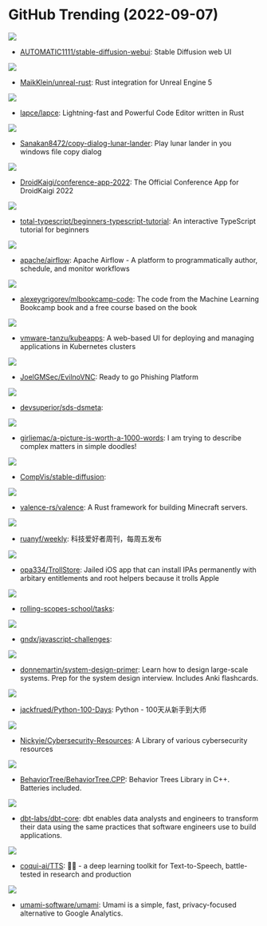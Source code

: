 # GitHub Trending (2022-09-07)

![](https://img.shields.io/badge/Python-New%20180-green?style=flat-square&logo=appveyor)
- [AUTOMATIC1111/stable-diffusion-webui](https://github.com/AUTOMATIC1111/stable-diffusion-webui): Stable Diffusion web UI

![](https://img.shields.io/badge/Rust-New%20153-green?style=flat-square&logo=appveyor)
- [MaikKlein/unreal-rust](https://github.com/MaikKlein/unreal-rust): Rust integration for Unreal Engine 5

![](https://img.shields.io/badge/Rust-New%20461-green?style=flat-square&logo=appveyor)
- [lapce/lapce](https://github.com/lapce/lapce): Lightning-fast and Powerful Code Editor written in Rust

![](https://img.shields.io/badge/C%23-New%20336-green?style=flat-square&logo=appveyor)
- [Sanakan8472/copy-dialog-lunar-lander](https://github.com/Sanakan8472/copy-dialog-lunar-lander): Play lunar lander in you windows file copy dialog

![](https://img.shields.io/badge/Kotlin-New%2035-green?style=flat-square&logo=appveyor)
- [DroidKaigi/conference-app-2022](https://github.com/DroidKaigi/conference-app-2022): The Official Conference App for DroidKaigi 2022

![](https://img.shields.io/badge/TypeScript-New%20185-green?style=flat-square&logo=appveyor)
- [total-typescript/beginners-typescript-tutorial](https://github.com/total-typescript/beginners-typescript-tutorial): An interactive TypeScript tutorial for beginners

![](https://img.shields.io/badge/Python-New%2040-green?style=flat-square&logo=appveyor)
- [apache/airflow](https://github.com/apache/airflow): Apache Airflow - A platform to programmatically author, schedule, and monitor workflows

![](https://img.shields.io/badge/Jupyter%20Notebook-New%2094-green?style=flat-square&logo=appveyor)
- [alexeygrigorev/mlbookcamp-code](https://github.com/alexeygrigorev/mlbookcamp-code): The code from the Machine Learning Bookcamp book and a free course based on the book

![](https://img.shields.io/badge/Go-New%20134-green?style=flat-square&logo=appveyor)
- [vmware-tanzu/kubeapps](https://github.com/vmware-tanzu/kubeapps): A web-based UI for deploying and managing applications in Kubernetes clusters

![](https://img.shields.io/badge/JavaScript-New%2056-green?style=flat-square&logo=appveyor)
- [JoelGMSec/EvilnoVNC](https://github.com/JoelGMSec/EvilnoVNC): Ready to go Phishing Platform

![](https://img.shields.io/badge/none-New%2019-green?style=flat-square&logo=appveyor)
- [devsuperior/sds-dsmeta](https://github.com/devsuperior/sds-dsmeta): 

![](https://img.shields.io/badge/none-New%20243-green?style=flat-square&logo=appveyor)
- [girliemac/a-picture-is-worth-a-1000-words](https://github.com/girliemac/a-picture-is-worth-a-1000-words): I am trying to describe complex matters in simple doodles!

![](https://img.shields.io/badge/Jupyter%20Notebook-New%201-green?style=flat-square&logo=appveyor)
- [CompVis/stable-diffusion](https://github.com/CompVis/stable-diffusion): 

![](https://img.shields.io/badge/Rust-New%20249-green?style=flat-square&logo=appveyor)
- [valence-rs/valence](https://github.com/valence-rs/valence): A Rust framework for building Minecraft servers.

![](https://img.shields.io/badge/none-New%20140-green?style=flat-square&logo=appveyor)
- [ruanyf/weekly](https://github.com/ruanyf/weekly): 科技爱好者周刊，每周五发布

![](https://img.shields.io/badge/C-New%20150-green?style=flat-square&logo=appveyor)
- [opa334/TrollStore](https://github.com/opa334/TrollStore): Jailed iOS app that can install IPAs permanently with arbitary entitlements and root helpers because it trolls Apple

![](https://img.shields.io/badge/JavaScript-New%2015-green?style=flat-square&logo=appveyor)
- [rolling-scopes-school/tasks](https://github.com/rolling-scopes-school/tasks): 

![](https://img.shields.io/badge/JavaScript-New%2013-green?style=flat-square&logo=appveyor)
- [gndx/javascript-challenges](https://github.com/gndx/javascript-challenges): 

![](https://img.shields.io/badge/Python-New%20127-green?style=flat-square&logo=appveyor)
- [donnemartin/system-design-primer](https://github.com/donnemartin/system-design-primer): Learn how to design large-scale systems. Prep for the system design interview. Includes Anki flashcards.

![](https://img.shields.io/badge/Python-New%20155-green?style=flat-square&logo=appveyor)
- [jackfrued/Python-100-Days](https://github.com/jackfrued/Python-100-Days): Python - 100天从新手到大师

![](https://img.shields.io/badge/none-New%2031-green?style=flat-square&logo=appveyor)
- [Nickyie/Cybersecurity-Resources](https://github.com/Nickyie/Cybersecurity-Resources): A Library of various cybersecurity resources

![](https://img.shields.io/badge/C%2B%2B-New%2045-green?style=flat-square&logo=appveyor)
- [BehaviorTree/BehaviorTree.CPP](https://github.com/BehaviorTree/BehaviorTree.CPP): Behavior Trees Library in C++. Batteries included.

![](https://img.shields.io/badge/Python-New%2051-green?style=flat-square&logo=appveyor)
- [dbt-labs/dbt-core](https://github.com/dbt-labs/dbt-core): dbt enables data analysts and engineers to transform their data using the same practices that software engineers use to build applications.

![](https://img.shields.io/badge/Python-New%2062-green?style=flat-square&logo=appveyor)
- [coqui-ai/TTS](https://github.com/coqui-ai/TTS): 🐸💬 - a deep learning toolkit for Text-to-Speech, battle-tested in research and production

![](https://img.shields.io/badge/JavaScript-New%20114-green?style=flat-square&logo=appveyor)
- [umami-software/umami](https://github.com/umami-software/umami): Umami is a simple, fast, privacy-focused alternative to Google Analytics.

